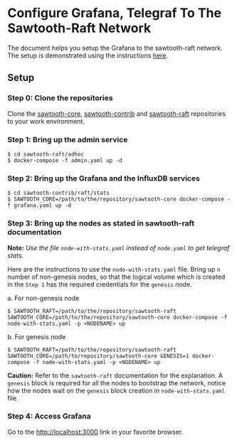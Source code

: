 # Configure Grafana, Telegraf To The Sawtooth-Raft Network

The document helps you setup the Grafana to the sawtooth-raft network.
The setup is demonstrated using the instructions
[here](https://sawtooth.hyperledger.org/docs/raft/nightly/master/configuring_deploying.html#starting-a-multi-node-raft-network).

## Setup

### Step 0: Clone the repositories

Clone the [sawtooth-core](https://github.com/hyperledger/sawtooth-core),
[sawtooth-contrib](https://github.com/hyperledger/sawtooth-contrib)
and [sawtooth-raft](https://github.com/hyperledger/sawtooth-raft)
repositories to your work environment.

### Step 1: Bring up the admin service

```shell_script
$ cd sawtooth-raft/adhoc
$ docker-compose -f admin.yaml up -d
```

### Step 2: Bring up the Grafana and the InfluxDB services

```shell_script
$ cd sawtooth-contrib/raft/stats
$ SAWTOOTH_CORE=/path/to/the/repository/sawtooth-core docker-compose -f grafana.yaml up -d
```

### Step 3: Bring up the nodes as stated in sawtooth-raft documentation

**Note:** *Use the file `node-with-stats.yaml` instead of `node.yaml`
to get telegraf stats.*

Here are the instructions to use the `node-with-stats.yaml` file.
Bring up `n` number of non-genesis nodes, so that the logical volume
which is created in the `Step 1` has the required credentials for the
`genesis` node.

a. For non-genesis node

```shell_script
$ SAWTOOTH_RAFT=/path/to/the/repository/sawtooth-raft SAWTOOTH_CORE=/path/to/the/repository/sawtooth-core docker-compose -f node-with-stats.yaml -p <NODENAME> up
```

b. For genesis node

```shell_script
$ SAWTOOTH_RAFT=/path/to/the/repository/sawtooth-raft SAWTOOTH_CORE=/path/to/repository/sawtooth-core GENESIS=1 docker-compose -f node-with-stats.yaml -p <NODENAME> up
```

**Caution:**
Refer to the `sawtooth-raft` documentation for the explanation.
A `genesis` block is required for all the nodes to bootstrap the network,
notice how the nodes wait on the `genesis` block creation in
`node-with-stats.yaml` file.

### Step 4: Access Grafana

Go to the [http://localhost:3000](http://localhost:3000) link in your
favorite browser.
